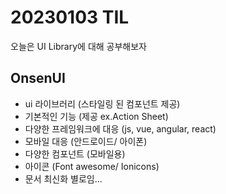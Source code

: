 # 20230103 TIL

오늘은 UI Library에 대해 공부해보자

## OnsenUI
- ui 라이브러리 (스타일링 된 컴포넌트 제공)
- 기본적인 기능 (제공 ex.Action Sheet)
- 다양한 프레임워크에 대응 (js, vue, angular, react)
- 모바일 대응 (안드로이드/ 아이폰)
- 다양한 컴포넌트 (모바일용)
- 아이콘 (Font awesome/ Ionicons)
- 문서 최신화 별로임...
